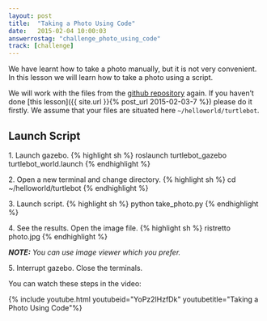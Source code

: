 ```yaml
---
layout: post
title:  "Taking a Photo Using Code"
date:   2015-02-04 10:00:03
answerrostag: "challenge_photo_using_code"
track: [challenge]
---
```


[comment]: <> (TODO: replace answerrostag and track)

We have learnt how to take a photo manually, but it is not very convenient.
In this lesson we will learn how to take a photo using a script.

We will work with the files from the [github repository](https://github.com/markwsilliman/turtlebot/)
again. If you haven’t done [this lesson]({{ site.url }}{% post_url 2015-02-03-7 %})
please do it firstly. We assume that your files are situated here `~/helloworld/turtlebot`.

## Launch Script

1\. Launch gazebo.
{% highlight sh %}
roslaunch turtlebot_gazebo turtlebot_world.launch
{% endhighlight %}

2\. Open a new terminal and change directory.
{% highlight sh %}
cd ~/helloworld/turtlebot
{% endhighlight %}

3\. Launch script.
{% highlight sh %}
python take_photo.py
{% endhighlight %}

4\. See the results. Open the image file.
{% highlight sh %}
ristretto photo.jpg
{% endhighlight %}

***NOTE:*** *You can use image viewer which you prefer.*

5\. Interrupt gazebo. Close the terminals.

You can watch these steps in the video:

{% include youtube.html youtubeid="YoPz2lHzfDk" youtubetitle="Taking a Photo Using Code"%}
